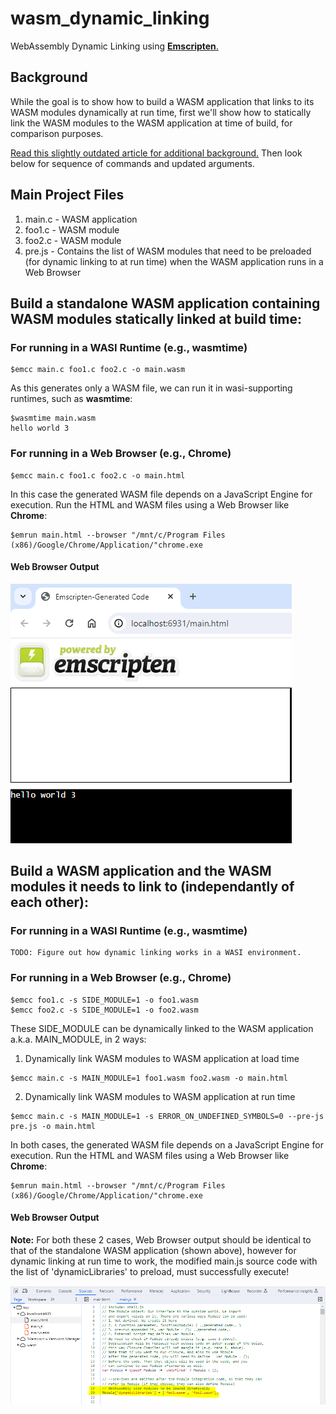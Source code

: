# wasm_dynamic_linking

WebAssembly Dynamic Linking using [**Emscripten**.](https://emscripten.org/docs/compiling/Dynamic-Linking.html)

## Background

While the goal is to show how to build a WASM application that links to its WASM modules dynamically at run time, first we'll show how to statically link the WASM modules to the WASM application at time of build, for comparison purposes.

[Read this slightly outdated article for additional background.](https://yushulx.medium.com/webassembly-building-standalone-and-dynamic-linking-modules-in-windows-bd4492d0688f) Then look below for sequence of commands and updated arguments.

## Main Project Files

1. main.c - WASM application
2. foo1.c - WASM module
3. foo2.c - WASM module
4. pre.js - Contains the list of WASM modules that need to be preloaded (for dynamic linking to at run time) when the WASM application runs in a Web Browser

## Build a standalone WASM application containing WASM modules statically linked at build time:

### For running in a WASI Runtime (e.g., **wasmtime**)

```
$emcc main.c foo1.c foo2.c -o main.wasm
```

As this generates only a WASM file, we can run it in wasi-supporting runtimes, such as **wasmtime**:

```
$wasmtime main.wasm 
hello world 3
```

### For running in a Web Browser (e.g., **Chrome**)

```
$emcc main.c foo1.c foo2.c -o main.html
```

In this case the generated WASM file depends on a JavaScript Engine for execution. Run the HTML and WASM files using a Web Browser like **Chrome**:

```
$emrun main.html --browser "/mnt/c/Program Files (x86)/Google/Chrome/Application/"chrome.exe
```

#### Web Browser Output

![Web Browser Output image is supposed to appear here](images/browser.png "Web Browser Output")

## Build a WASM application and the WASM modules it needs to link to (independantly of each other):

### For running in a WASI Runtime (e.g., **wasmtime**)

```
TODO: Figure out how dynamic linking works in a WASI environment.
```

### For running in a Web Browser (e.g., **Chrome**)

```
$emcc foo1.c -s SIDE_MODULE=1 -o foo1.wasm
$emcc foo2.c -s SIDE_MODULE=1 -o foo2.wasm
```

These SIDE_MODULE can be dynamically linked to the WASM application a.k.a. MAIN_MODULE, in 2 ways:

1. Dynamically link WASM modules to WASM application at load time

```
$emcc main.c -s MAIN_MODULE=1 foo1.wasm foo2.wasm -o main.html
```

2. Dynamically link WASM modules to WASM application at run time

```
$emcc main.c -s MAIN_MODULE=1 -s ERROR_ON_UNDEFINED_SYMBOLS=0 --pre-js pre.js -o main.html
```

In both cases, the generated WASM file depends on a JavaScript Engine for execution. Run the HTML and WASM files using a Web Browser like **Chrome**:

```
$emrun main.html --browser "/mnt/c/Program Files (x86)/Google/Chrome/Application/"chrome.exe
```

#### Web Browser Output

**Note:**
For both these 2 cases, Web Browser output should be identical to that of the standalone WASM application (shown above), however for dynamic linking at run time to work, the modified main.js source code with the list of 'dynamicLibraries' to preload, must successfully execute!

![JavaScript Source Code image is supposed to appear here](images/js-src.png "Modified JavaScript source code containing list of 'dynamicLibraries' that must be preloaded")
